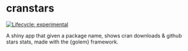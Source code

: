 # cranstars

<!-- badges: start -->
[![Lifecycle: experimental](https://img.shields.io/badge/lifecycle-experimental-orange.svg)](https://www.tidyverse.org/lifecycle/#experimental)
<!-- badges: end -->  



A shiny app that given a package name, shows cran downloads &amp; github stars stats,
made with the {golem} framework.
